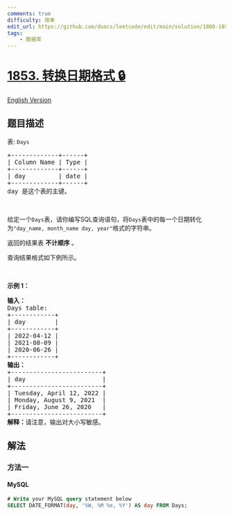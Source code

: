 ```yaml
---
comments: true
difficulty: 简单
edit_url: https://github.com/doocs/leetcode/edit/main/solution/1800-1899/1853.Convert%20Date%20Format/README.md
tags:
    - 数据库
---
```


<!-- problem:start -->

# [1853. 转换日期格式 🔒](https://leetcode.cn/problems/convert-date-format)

[English Version](/solution/1800-1899/1853.Convert%20Date%20Format/README_EN.md)

## 题目描述

<!-- description:start -->

<p>表: <code>Days</code></p>

<pre>
+-------------+------+
| Column Name | Type |
+-------------+------+
| day         | date |
+-------------+------+
day 是这个表的主键。
</pre>

<p>&nbsp;</p>

<p>给定一个<code>Days</code>表，请你编写SQL查询语句，将<code>Days</code>表中的每一个日期转化为<code>"day_name, month_name day, year"</code>格式的字符串。</p>

<p>返回的结果表 <strong>不计顺序</strong> 。</p>

<p>查询结果格式如下例所示。</p>

<p>&nbsp;</p>

<p><strong>示例 1：</strong></p>

<pre>
<strong>输入：</strong>
Days table:
+------------+
| day        |
+------------+
| 2022-04-12 |
| 2021-08-09 |
| 2020-06-26 |
+------------+
<strong>输出：</strong>
+-------------------------+
| day                     |
+-------------------------+
| Tuesday, April 12, 2022 |
| Monday, August 9, 2021  |
| Friday, June 26, 2020   |
+-------------------------+
<strong>解释：</strong>请注意，输出对大小写敏感。</pre>

<!-- description:end -->

## 解法

<!-- solution:start -->

### 方法一

<!-- tabs:start -->

#### MySQL

```sql
# Write your MySQL query statement below
SELECT DATE_FORMAT(day, '%W, %M %e, %Y') AS day FROM Days;
```

<!-- tabs:end -->

<!-- solution:end -->

<!-- problem:end -->
